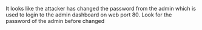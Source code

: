 It looks like the attacker has changed the password from the admin which is used to login to the admin dashboard on web port 80. Look for the password of the admin before changed
